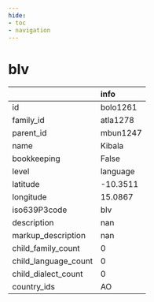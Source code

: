```yaml
---
hide:
- toc
- navigation
---
```

# blv
|                      | info     |
|:---------------------|:---------|
| id                   | bolo1261 |
| family_id            | atla1278 |
| parent_id            | mbun1247 |
| name                 | Kibala   |
| bookkeeping          | False    |
| level                | language |
| latitude             | -10.3511 |
| longitude            | 15.0867  |
| iso639P3code         | blv      |
| description          | nan      |
| markup_description   | nan      |
| child_family_count   | 0        |
| child_language_count | 0        |
| child_dialect_count  | 0        |
| country_ids          | AO       |